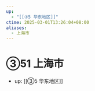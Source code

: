 ```yaml
---
up:
  - "[[③5 华东地区]]"
ctime: 2025-03-01T13:26:04+08:00
aliases:
  - 上海市
---
```


# ③51 上海市

- up: [[③5 华东地区]]
